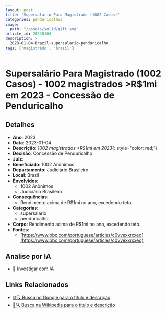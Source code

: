 ```yaml
---
layout: post
title: "Supersalário Para Magistrado (1002 Casos)"
categories: penduricalhos 
image:
  path: "/assets/solid/gift.svg"
article_id: 20230104
description: >
  2023-01-04-Brazil-supersalario-penduricalho
tags: ['magistrado', 'brasil']
---
```


# Supersalário Para Magistrado (1002 Casos) - 1002 magistrados >R$1mi em 2023 - Concessão de Penduricalho

## Detalhes
- **Ano**: 2023
- **Data**: 2023-01-04
- **Descrição**: <i class="fas fa-money-bill-wave"></i> *1002 magistrados >R$1mi em 2023*{: style="color: red;"}
- **Decisão**: Concessão de Penduricalho
- **Juiz**: 
- **Beneficiado**: 1002 Anônimos
- **Departamento**: Judiciário Brasileiro
- **Local**: Brazil
- **Envolvidos**:
  - 1002 Anônimos
  - Judiciário Brasileiro
- **Consequências**:
  - Rendimento acima de R$1mi no ano, excedendo teto.
- **Categorias**:
  - supersalario
  - penduricalho
- **Corpo**: Rendimento acima de R$1mi no ano, excedendo teto.
- **Fontes**:
  - [https://www.bbc.com/portuguese/articles/c0vvexxrxxeo](https://www.bbc.com/portuguese/articles/c0vvexxrxxeo)

## Analise por IA
- [🤖 Investigar com IA](https://www.perplexity.ai/search?q=%22penduricalhos%20judiciais%20Brasil%22%20Supersal%C3%A1rio%20Para%20Magistrado%20%281002%20Casos%29%201002%20magistrados%20%3ER%241mi%20em%202023%20Brazil%202023-01-04%20%201002%20An%C3%B4nimos)

## Links Relacionados
- [🌐🔍 Busca no Google para o título e descrição](https://www.google.com/search?q=%22penduricalhos%20judiciais%20Brasil%22%20Supersal%C3%A1rio%20Para%20Magistrado%20%281002%20Casos%29%201002%20magistrados%20%3ER%241mi%20em%202023%20Brazil%202023-01-04%20%201002%20An%C3%B4nimos)
- [📖🔍 Busca na Wikipedia para o título e descrição](https://pt.wikipedia.org/w/index.php?search=%22penduricalhos%20judiciais%20Brasil%22%20Supersal%C3%A1rio%20Para%20Magistrado%20%281002%20Casos%29%201002%20magistrados%20%3ER%241mi%20em%202023%20Brazil%202023-01-04%20%201002%20An%C3%B4nimos)

